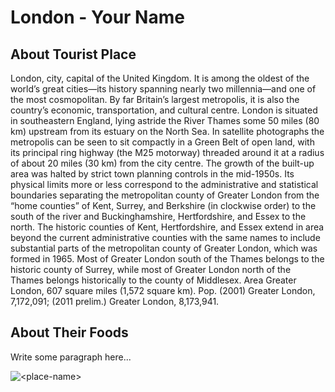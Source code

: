 # London - Your Name

## About Tourist Place 
London, city, capital of the United Kingdom. It is among the oldest of the world’s great cities—its history spanning nearly two millennia—and one of the most cosmopolitan. By far Britain’s largest metropolis, it is also the country’s economic, transportation, and cultural centre.
London is situated in southeastern England, lying astride the River Thames some 50 miles (80 km) upstream from its estuary on the North Sea. In satellite photographs the metropolis can be seen to sit compactly in a Green Belt of open land, with its principal ring highway (the M25 motorway) threaded around it at a radius of about 20 miles (30 km) from the city centre. The growth of the built-up area was halted by strict town planning controls in the mid-1950s. Its physical limits more or less correspond to the administrative and statistical boundaries separating the metropolitan county of Greater London from the “home counties” of Kent, Surrey, and Berkshire (in clockwise order) to the south of the river and Buckinghamshire, Hertfordshire, and Essex to the north. The historic counties of Kent, Hertfordshire, and Essex extend in area beyond the current administrative counties with the same names to include substantial parts of the metropolitan county of Greater London, which was formed in 1965. Most of Greater London south of the Thames belongs to the historic county of Surrey, while most of Greater London north of the Thames belongs historically to the county of Middlesex. Area Greater London, 607 square miles (1,572 square km). Pop. (2001) Greater London, 7,172,091; (2011 prelim.) Greater London, 8,173,941.

## About Their Foods
Write some paragraph here...

<img align="center" src="https://trendipia.com/wp-content/uploads/2017/03/london.jpg" alt="<place-name>"/>

<!--Example: <img align="center" src="https://lotustours.in/assets/img/taj/photo-room-detail-1.jpg" alt="Taj Mahal"/> -->
